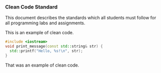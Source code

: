 ### Clean Code Standard

This document describes the standards which all students must follow for all programming labs and assignments.

This is an example of clean code.

```cpp
#include <iostream>
void print_message(const std::string& str) {
  std::printf("Hello, %s!\n", str);
}
```

That was an example of clean code.